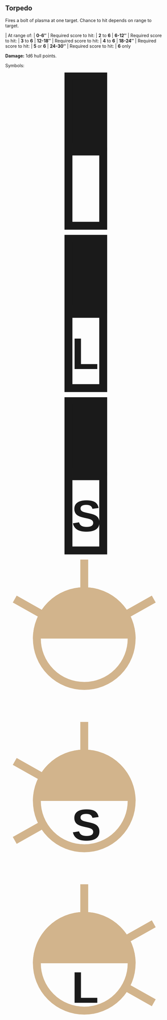 Torpedo
-------

Fires a bolt of plasma at one target. Chance to hit depends on range to target.

| At range of:
| **0-6″**   | Required score to hit: | **2** to **6**
| **6-12″**  | Required score to hit: | **3** to **6**
| **12-18″** | Required score to hit: | **4** to **6**
| **18-24″** | Required score to hit: | **5** or **6**
| **24-30″** | Required score to hit: | **6** only

__Damage:__ 1d6 hull points.

Symbols:

<svg class='ssd-symbol'
     version="1.1"
     viewBox='0 0 100 100'
     xmlns="http://www.w3.org/2000/svg">
  <rect x='40' y='2' width='22' height='45' fill='currentColor' stroke='currentColor' stroke-width='5' />
  <rect x='40' y='50' width='22' height='47' fill='none' stroke='currentColor' stroke-width='5' />
</svg>

<svg class='ssd-symbol'
     version="1.1"
     viewBox='0 0 100 100'
     xmlns="http://www.w3.org/2000/svg">
  <rect x='40' y='2' width='22' height='45' fill='currentColor' stroke='currentColor' stroke-width='5' />
  <rect x='40' y='50' width='22' height='47' fill='none' stroke='currentColor' stroke-width='5' />
  <text x='42' y='85' font-family='sans-serif' font-size='200%' font-weight='bold' fill='currentColor'>L</text>
</svg>

<svg class='ssd-symbol'
     version="1.1"
     viewBox='0 0 100 100'
     xmlns="http://www.w3.org/2000/svg">
  <rect x='40' y='2' width='22' height='45' fill='currentColor' stroke='currentColor' stroke-width='5' />
  <rect x='40' y='50' width='22' height='47' fill='none' stroke='currentColor' stroke-width='5' />
  <text x='42' y='85' font-family='sans-serif' font-size='200%' font-weight='bold' fill='currentColor'>S</text>
</svg>

<svg class='ssd-symbol'
     version="1.1"
     viewBox='0 0 100 100'
     xmlns="http://www.w3.org/2000/svg">
  <circle cx='50' cy='50' r='30' stroke='Tan' fill='none' stroke-width='5' />
  <path d="M 17.5 50
           A 25 25 0 0 1 82.5 50
           L 0 50
           Z" 
        fill="Tan" />
  <line x1='22' y1='34' x2='6'  y2='25' stroke='Tan' stroke-width='5' />
  <line x1='50' y1='20' x2='50' y2='0' stroke='Tan' stroke-width='5' />
  <line x1='78' y1='34' x2='94' y2='25' stroke='Tan' stroke-width='5' />
</svg>

<svg class='ssd-symbol'
     version="1.1"
     viewBox='0 0 100 100'
     xmlns="http://www.w3.org/2000/svg">
  <circle cx='50' cy='50' r='30' stroke='Tan' fill='none' stroke-width='5' />
  <path d="M 17.5 50
           A 25 25 0 0 1 82.5 50
           L 0 50
           Z" 
        fill="Tan" />
  <line x1='22' y1='34' x2='6'  y2='25' stroke='Tan' stroke-width='5' />
  <line x1='50' y1='20' x2='50' y2='0' stroke='Tan' stroke-width='5' />
  <line x1='22' y1='66' x2='6' y2='75' stroke='Tan' stroke-width='5' />
  <text x='42' y='75' font-family='sans-serif' font-size='200%' font-weight='bold' fill='currentColor'>S</text>
</svg>

<svg class='ssd-symbol'
     version="1.1"
     viewBox='0 0 100 100'
     xmlns="http://www.w3.org/2000/svg">
  <circle cx='50' cy='50' r='30' stroke='Tan' fill='none' stroke-width='5' />
  <path d="M 17.5 50
           A 25 25 0 0 1 82.5 50
           L 0 50
           Z" 
        fill="Tan" />
  <line x1='50' y1='20' x2='50' y2='0' stroke='Tan' stroke-width='5' />
  <line x1='78' y1='34' x2='94' y2='25' stroke='Tan' stroke-width='5' />
  <line x1='78' y1='66' x2='94' y2='75' stroke='Tan' stroke-width='5' />
  <text x='42' y='75' font-family='sans-serif' font-size='200%' font-weight='bold' fill='currentColor'>L</text>
</svg>
